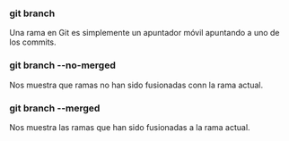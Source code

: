 ### git branch

Una rama en Git es simplemente un apuntador móvil apuntando a uno de los commits.

### git branch --no-merged
Nos muestra que ramas no han sido fusionadas conn la rama actual.

### git branch --merged
Nos muestra las ramas que han sido fusionadas a la rama actual.
